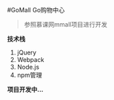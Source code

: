 #GoMall
Go购物中心 

> 参照慕课网mmall项目进行开发

**技术栈**

1. jQuery
2. Webpack 
3. Node.js
4. npm管理

**项目开发中...**

